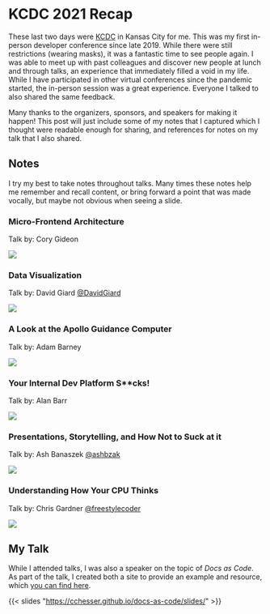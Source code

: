 # KCDC 2021 Recap


These last two days were [KCDC](https://www.kcdc.info) in Kansas City for me. This was my first in-person developer conference since late 2019. While there were still restrictions (wearing masks), it was a fantastic time to see people again. I was able to meet up with past colleagues and discover new people at lunch and through talks, an experience that immediately filled a void in my life. While I have participated in other virtual conferences since the pandemic started, the in-person session was a great experience. Everyone I talked to also shared the same feedback.

Many thanks to the organizers, sponsors, and speakers for making it happen! This post will just include some of my notes that I captured which I thought were readable enough for sharing, and references for notes on my talk that I also shared.

## Notes

I try my best to take notes throughout talks. Many times these notes help me remember and recall content, or bring forward a point that was made vocally, but maybe not obvious when seeing a slide.

### Micro-Frontend Architecture

Talk by: Cory Gideon

![](/img/kcdc-2021/frontend-arch.jpg)

### Data Visualization

Talk by: David Giard [@DavidGiard](https://twitter.com/DavidGiard)

![](/img/kcdc-2021/data-visualization.jpg)

### A Look at the Apollo Guidance Computer

Talk by: Adam Barney

![](/img/kcdc-2021/apollo-guidance.png)

### Your Internal Dev Platform S**cks!

Talk by: Alan Barr

![](/img/kcdc-2021/internal-dev-platform.jpg)

### Presentations, Storytelling, and How Not to Suck at it

Talk by: Ash Banaszek [@ashbzak](https://twitter.com/ashbzak)

![](/img/kcdc-2021/prez-storytelling.jpg)

### Understanding How Your CPU Thinks

Talk by: Chris Gardner [@freestylecoder](https://twitter.com/freestylecoder)

![](/img/kcdc-2021/understanding-how-your-cpu-thinks.jpg)

## My Talk

While I attended talks, I was also a speaker on the topic of _Docs as Code_. As part of the talk, I created both a site to provide an example and resource, which [you can find here](https://cchesser.github.io/docs-as-code/).

{{< slides "https://cchesser.github.io/docs-as-code/slides/" >}}

